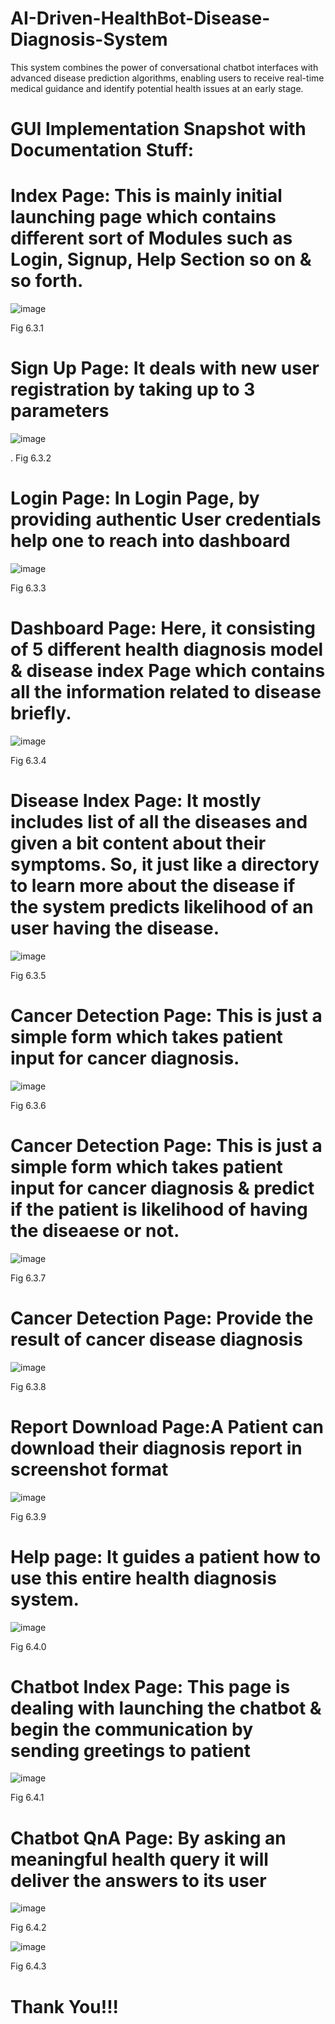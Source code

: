 # AI-Driven-HealthBot-Disease-Diagnosis-System
This system combines the power of conversational chatbot interfaces with advanced disease prediction algorithms, enabling users to receive real-time medical guidance and identify potential health issues at an early stage.


#	GUI Implementation Snapshot with Documentation Stuff:


# Index Page: This is mainly initial launching page which contains different sort of Modules such as Login, Signup, Help Section so on & so forth.

![image](https://github.com/picoders1/AI-based-Healthcare-Chatbot---Disease-Detection-System/assets/87698874/2fa0f387-ba31-4c19-b929-a9e2e1b706ce)

Fig 6.3.1


# Sign Up Page: It deals with new user registration by taking up to 3 parameters

![image](https://github.com/picoders1/AI-based-Healthcare-Chatbot---Disease-Detection-System/assets/87698874/68e6641d-6960-46c9-9a3b-8f1b9c56d77d)

. Fig 6.3.2
 

# Login Page: In Login Page, by providing authentic User credentials help one to reach into dashboard

![image](https://github.com/picoders1/AI-based-Healthcare-Chatbot---Disease-Detection-System/assets/87698874/f437d523-b83a-4648-a902-575492613fc1)

Fig 6.3.3


# Dashboard Page: Here, it consisting of 5 different health diagnosis model & disease index Page which contains all the information related to disease briefly.

![image](https://github.com/picoders1/AI-based-Healthcare-Chatbot---Disease-Detection-System/assets/87698874/40ddb8a8-bfb0-41b3-ba85-2232426fe0d3)

Fig 6.3.4


# Disease Index Page: It mostly includes list of all the diseases and given a bit content about their symptoms. So, it just like a directory to learn more about the disease if the system predicts likelihood of an user having the disease.

![image](https://github.com/picoders1/AI-based-Healthcare-Chatbot---Disease-Detection-System/assets/87698874/1dbec645-5fc2-4230-8f04-d26bd57af40d)

Fig 6.3.5


# Cancer Detection Page: This is just a simple form which takes patient input for cancer diagnosis.

![image](https://github.com/picoders1/AI-based-Healthcare-Chatbot---Disease-Detection-System/assets/87698874/8b9d1d23-c054-4331-9b2a-44f215674af0)

Fig 6.3.6


# Cancer Detection Page: This is just a simple form which takes patient input for cancer diagnosis & predict if the patient is likelihood of having the diseaese or not.

![image](https://github.com/picoders1/AI-based-Healthcare-Chatbot---Disease-Detection-System/assets/87698874/9441b143-de73-4c68-830d-467d82e972d0)

Fig 6.3.7


# Cancer Detection Page: Provide the result of cancer disease diagnosis

![image](https://github.com/picoders1/AI-based-Healthcare-Chatbot---Disease-Detection-System/assets/87698874/192640c2-a3b7-481d-9845-f17b423dd404)

Fig 6.3.8
 

# Report Download Page:A Patient can download their diagnosis report in screenshot format

![image](https://github.com/picoders1/AI-based-Healthcare-Chatbot---Disease-Detection-System/assets/87698874/6e63b036-18bf-446f-b5fb-7c5a5b69841d)

Fig 6.3.9


# Help page: It guides a patient how to use this entire health diagnosis system.

![image](https://github.com/picoders1/AI-based-Healthcare-Chatbot---Disease-Detection-System/assets/87698874/1afdcd37-86cd-4895-aa2d-09d4254e090e)

Fig 6.4.0
 

# Chatbot Index Page: This page is dealing with launching the chatbot & begin the communication by sending greetings to patient

![image](https://github.com/picoders1/AI-based-Healthcare-Chatbot---Disease-Detection-System/assets/87698874/a09f82e2-c8ea-4a61-a0bc-d73871555928)

Fig 6.4.1


# Chatbot QnA Page: By asking an meaningful health query it will deliver the answers to its user

![image](https://github.com/picoders1/AI-based-Healthcare-Chatbot---Disease-Detection-System/assets/87698874/5615e192-7ba9-4e4b-8a11-c37059471be1)

Fig 6.4.2

 
![image](https://github.com/picoders1/AI-based-Healthcare-Chatbot---Disease-Detection-System/assets/87698874/968d612a-660d-4f95-9d40-01127c5f261e)


Fig 6.4.3


# Thank You!!!

